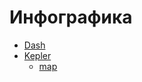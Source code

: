# Инфографика
- [Dash](https://github.com/mumok4/infograph/tree/main/dash)
- [Kepler](https://github.com/mumok4/infograph/tree/kepler)
    - [map](https://mumok4.github.io/infograph/)
